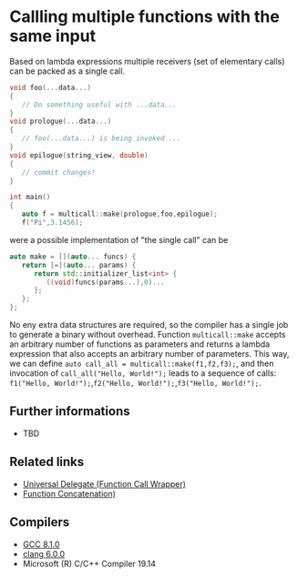 # Callling multiple functions with the same input
Based on lambda expressions multiple receivers (set of elementary calls) can be packed as a single call.
```cpp
void foo(...data...)
{
   // Do something useful with ...data... 
}
void prologue(...data...)
{
   // foo(...data...) is being invoked ...
}
void epilogue(string_view, double)
{
   // commit changes!
}

int main()
{
   auto f = multicall::make(prologue,foo,epilogue);   
   f("Pi",3.1456);
```
were a possible implementation of "the single call" can be
```cpp
auto make = [](auto... funcs) {
   return [=](auto... params) {
      return std::initializer_list<int> {
         ((void)funcs(params...),0)...
      };
   };
};
```
No eny extra data structures are required, so the compiler has a single job to generate a binary without overhead.
Function `multicall::make` accepts an arbitrary number of functions as parameters and returns a lambda expression that also accepts an arbitrary number of parameters.
This way, we can define `auto call_all = multicall::make(f1,f2,f3);`, and then invocation of `call_all("Hello, World!");` leads to a sequence of calls: `f1("Hello, World!");`,`f2("Hello, World!");`,`f3("Hello, World!");`.  

## Further informations
* TBD

## Related links
* [Universal Delegate (Function Call Wrapper)](https://github.com/nikolaAV/Modern-Cpp/blob/master/variadic/universal%20delegate/README.md#callfunctionargs)
* [Function Concatenation)](../lambda_concat#function-concatenation-with-lambda-expression)


## Compilers
* [GCC 8.1.0](https://wandbox.org/)
* [clang 6.0.0](https://wandbox.org/)
* Microsoft (R) C/C++ Compiler 19.14 

